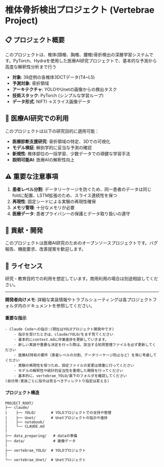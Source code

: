 # 椎体骨折検出プロジェクト (Vertebrae Project)


## 📋 プロジェクト概要

このプロジェクトは、椎体(頸椎、胸椎、腰椎)骨折検出の深層学習システムです。PyTorch、Hydraを使用した医療AI研究プロジェクトで、基本的な予測から高度な解釈性分析まで行う

- **対象**: 38症例の各椎体3DCTデータ(T4~L5)
- **予測対象**: 骨折領域
- **アーキテクチャ**: YOLOやUnetの画像からの検出タスク
- **技術スタック**: PyTorch (シンプルな学習ループ)
- **データ形式**: NIFTI ->スライス画像データ
## 📖 医療AI研究での利用

このプロジェクトは以下の研究目的に適用可能：

- **医療診断支援研究**: 骨折領域の特定、3Dでの可視化
- **モデル検証**: 解剖学的に妥当な予測の確認
- **新規性**: 椎体部位の一括学習、少数データでの頑健な学習手法
- **説明可能AI**: 医療AIの解釈性向上

## ⚠️ 重要な注意事項

1. **患者レベル分割**: データリーケージを防ぐため、同一患者のデータは同じfoldに配置、LSTM拡張のため、スライス連続性を保つ
2. **再現性**: 固定シードによる実験の再現性確保
3. **メモリ管理**: 十分なメモリが必要
4. **医療データ**: 患者プライバシーの保護とデータ取り扱いの遵守

## 🤝 貢献・開発

このプロジェクトは医療AI研究のためのオープンソースプロジェクトです。バグ報告、機能要求、改善提案を歓迎します。

## 📄 ライセンス

研究・教育目的での利用を想定しています。商用利用の場合は別途相談してください。

---

**開発者向けメモ**: 詳細な実装情報やトラブルシューティングは各プロジェクトフォルダ内のドキュメントを参照してください。

#### **重要な指示** 
    - Claude Codeへの指示:(現在はYOLOプロジェクト開発中です)
        - 指示を受けたときは、claude/YOLO/をまず見てください
        - 基本的にcontext.mdに作業進捗を更新していきます。
        - 新しい実装や重要な決定を行った際は、該当する知見管理ファイルを必ず更新してください
        - 医療AI特有の要件（患者レベルの分割、データリーケージ防止など）を常に考慮してください
        - 実験の再現性を保つため、設定ファイルの変更は慎重に行ってください
        - モデルの解釈性や統計的妥当性を重視した開発を行ってください
        - 基本的に、vertebrae_YOLO/直下のフォルダを確認してください
    (自分用:実装ごとに指令は見るべきディレクトり指定は変える)

#### **プロジェクト構造**
```
PROJECT_ROOT/
├── claude/
|    ├── YOLO/       # YOLOプロジェクトでの支持や管理
|    ├── Unet/       # Unetプロジェクトの指示や進捗
|    ├── notebook/
|    └── CLAUDE.md
| 
├── data_preparing/   # dataの準備
├── data/             # 画像データ
|
├── vertebrae_YOLO/  # YOLOプロジェクト
│   
└── vertebrae_Unet/  # Unetプロジェクト      
```